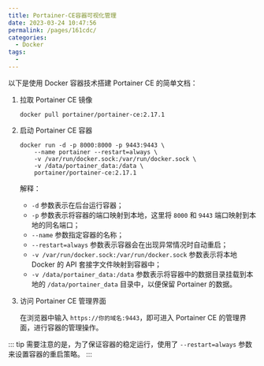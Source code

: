 ```yaml
---
title: Portainer-CE容器可视化管理
date: 2023-03-24 10:47:56
permalink: /pages/161cdc/
categories:
  - Docker
tags:
  - 
---
```

以下是使用 Docker 容器技术搭建 Portainer CE 的简单文档：

1. 拉取 Portainer CE 镜像

   ```
   docker pull portainer/portainer-ce:2.17.1
   ```

2. 启动 Portainer CE 容器

   ```
   docker run -d -p 8000:8000 -p 9443:9443 \
       --name portainer --restart=always \
       -v /var/run/docker.sock:/var/run/docker.sock \
       -v /data/portainer_data:/data \
       portainer/portainer-ce:2.17.1
   ```

   解释：
   - `-d` 参数表示在后台运行容器；
   - `-p` 参数表示将容器的端口映射到本地，这里将 `8000` 和 `9443` 端口映射到本地的同名端口；
   - `--name` 参数指定容器的名称；
   - `--restart=always` 参数表示容器会在出现异常情况时自动重启；
   - `-v /var/run/docker.sock:/var/run/docker.sock` 参数表示将本地 Docker 的 API 套接字文件映射到容器中；
   - `-v /data/portainer_data:/data` 参数表示将容器中的数据目录挂载到本地的 `/data/portainer_data` 目录中，以便保留 Portainer 的数据。

3. 访问 Portainer CE 管理界面

   在浏览器中输入 `https://你的域名:9443`，即可进入 Portainer CE 的管理界面，进行容器的管理操作。

::: tip
需要注意的是，为了保证容器的稳定运行，使用了 `--restart=always` 参数来设置容器的重启策略。
:::